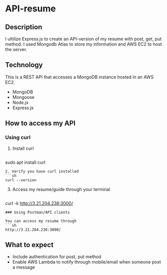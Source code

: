 # API-resume

## Description
I ultilize Express.js to create an API-version of my resume with post, get, put method. I used Mongodb Atlas to store my information and AWS EC2 to host the server.

## Technology
This is a REST API that accesses a MongoDB instance hosted in an AWS EC2.
-  MongoDB
-  Mongoose
-  Node.js
-  Express.js

## How to access my API

### Using curl
1. Install curl
   ```sh
  sudo apt install curl
  ```
2. Verify you have curl installed
  ```sh
  curl --version
  ```
3. Access my resume/guide through your terminal
    ```sh
  curl -k http://3.21.204.238:3000/
  ```
### Using Postman/API clients

You can access my resume through
  ```sh
  http://3.21.204.238:3000/
  ```

## What to expect
- Include authentication for post, put method
- Enable AWS Lambda to notify through mobile/email when someone post a message

